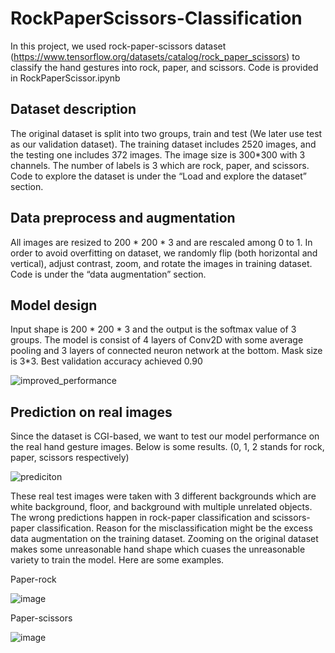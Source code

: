 # RockPaperScissors-Classification

In this project, we used rock-paper-scissors dataset (https://www.tensorflow.org/datasets/catalog/rock_paper_scissors) to classify the hand gestures into rock, paper, and scissors. Code is provided in RockPaperScissor.ipynb

## Dataset description  
The original dataset is split into two groups, train and test (We later use test as our validation dataset). The training dataset includes 2520 images, and the testing one includes 372 images. The image size is 300*300 with 3 channels. The number of labels is 3 which are rock, paper, and scissors. Code to explore the dataset is under the “Load and explore the dataset” section.

## Data preprocess and augmentation
All images are resized to 200 * 200 * 3 and are rescaled among 0 to 1. In order to avoid overfitting on dataset, we randomly flip (both horizontal and vertical), adjust contrast, zoom, and rotate the images in training dataset. Code is under the “data augmentation” section.

## Model design
Input shape is 200 * 200 * 3 and the output is the softmax value of 3 groups. The model is consist of 4 layers of Conv2D with some average pooling and 3 layers of connected neuron network at the bottom. Mask size is 3*3. Best validation accuracy achieved 0.90

![improved_performance](https://user-images.githubusercontent.com/72532191/163004863-419b541e-0552-42a0-8b7a-ab3571e1783a.png)

## Prediction on real images
Since the dataset is CGI-based, we want to test our model performance on the real hand gesture images. Below is some results. (0, 1, 2 stands for rock, paper, scissors respectively)

![prediciton](https://user-images.githubusercontent.com/72532191/163005636-6eb71551-4cdd-4b94-9266-19fdc42dddbf.png)

These real test images were taken with 3 different backgrounds which are white background, floor, and background with multiple unrelated objects. The wrong predictions happen in rock-paper classification and scissors-paper classification.
Reason for the misclassification might be the excess data augmentation on the training dataset. Zooming on the original dataset makes some unreasonable hand shape which cuases the unreasonable variety to train the model. Here are some examples.

Paper-rock

![image](https://user-images.githubusercontent.com/72532191/163006181-909a2314-cf97-4865-9d7f-38571812f7d4.png)

Paper-scissors

![image](https://user-images.githubusercontent.com/72532191/163006263-5237d34c-efa3-4bb0-ba68-8b20e09bb5f9.png)
